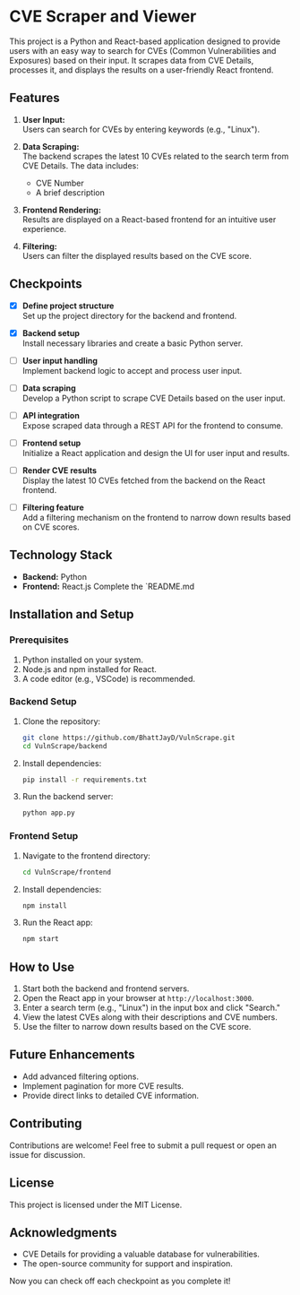 # CVE Scraper and Viewer

This project is a Python and React-based application designed to provide users with an easy way to search for CVEs (Common Vulnerabilities and Exposures) based on their input. It scrapes data from CVE Details, processes it, and displays the results on a user-friendly React frontend.

## Features

1. **User Input:**  
   Users can search for CVEs by entering keywords (e.g., "Linux").

2. **Data Scraping:**  
   The backend scrapes the latest 10 CVEs related to the search term from CVE Details. The data includes:

   - CVE Number
   - A brief description

3. **Frontend Rendering:**  
   Results are displayed on a React-based frontend for an intuitive user experience.

4. **Filtering:**  
   Users can filter the displayed results based on the CVE score.

## Checkpoints

- [x] **Define project structure**  
       Set up the project directory for the backend and frontend.

- [x] **Backend setup**  
       Install necessary libraries and create a basic Python server.

- [ ] **User input handling**  
       Implement backend logic to accept and process user input.

- [ ] **Data scraping**  
       Develop a Python script to scrape CVE Details based on the user input.

- [ ] **API integration**  
       Expose scraped data through a REST API for the frontend to consume.

- [ ] **Frontend setup**  
       Initialize a React application and design the UI for user input and results.

- [ ] **Render CVE results**  
       Display the latest 10 CVEs fetched from the backend on the React frontend.

- [ ] **Filtering feature**  
       Add a filtering mechanism on the frontend to narrow down results based on CVE scores.

## Technology Stack

- **Backend:** Python
- **Frontend:** React.js
  Complete the `README.md

## Installation and Setup

### Prerequisites

1. Python installed on your system.
2. Node.js and npm installed for React.
3. A code editor (e.g., VSCode) is recommended.

### Backend Setup

1. Clone the repository:

   ```bash
   git clone https://github.com/BhattJayD/VulnScrape.git
   cd VulnScrape/backend
   ```

2. Install dependencies:

   ```bash
   pip install -r requirements.txt
   ```

3. Run the backend server:
   ```bash
   python app.py
   ```

### Frontend Setup

1. Navigate to the frontend directory:

   ```bash
   cd VulnScrape/frontend
   ```

2. Install dependencies:

   ```bash
   npm install
   ```

3. Run the React app:
   ```bash
   npm start
   ```

## How to Use

1. Start both the backend and frontend servers.
2. Open the React app in your browser at `http://localhost:3000`.
3. Enter a search term (e.g., "Linux") in the input box and click "Search."
4. View the latest CVEs along with their descriptions and CVE numbers.
5. Use the filter to narrow down results based on the CVE score.

## Future Enhancements

- Add advanced filtering options.
- Implement pagination for more CVE results.
- Provide direct links to detailed CVE information.

## Contributing

Contributions are welcome! Feel free to submit a pull request or open an issue for discussion.

## License

This project is licensed under the MIT License.

## Acknowledgments

- CVE Details for providing a valuable database for vulnerabilities.
- The open-source community for support and inspiration.

Now you can check off each checkpoint as you complete it!
